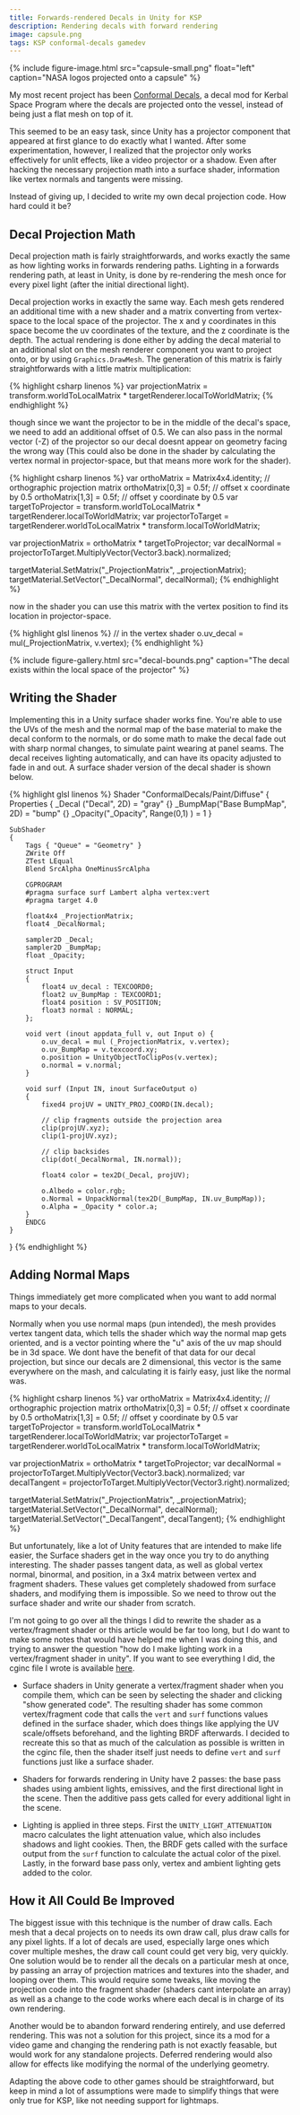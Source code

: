 ```yaml
---
title: Forwards-rendered Decals in Unity for KSP
description: Rendering decals with forward rendering
image: capsule.png
tags: KSP conformal-decals gamedev 
---
```


{% include figure-image.html
  src="capsule-small.png"
  float="left"
  caption="NASA logos projected onto a capsule" %}

My most recent project has been [Conformal Decals](https://forum.kerbalspaceprogram.com/index.php?/topic/194802-191-*), a decal mod for Kerbal Space Program where the decals are projected onto the vessel, instead of being just a flat mesh on top of it.

This seemed to be an easy task, since Unity has a projector component that appeared at first glance to do exactly what I wanted. After some experimentation, however, I realized that the projector only works effectively for unlit effects, like a video projector or a shadow. Even after hacking the necessary projection math into a surface shader, information like vertex normals and tangents were missing. 

Instead of giving up, I decided to write my own decal projection code. How hard could it be?


## Decal Projection Math


Decal projection math is fairly straightforwards, and works exactly the same as how lighting works in forwards rendering paths. Lighting in a forwards rendering path, at least in Unity, is done by re-rendering the mesh once for every pixel light (after the initial directional light). 

Decal projection works in exactly the same way. Each mesh gets rendered an additional time with a new shader and a matrix converting from vertex-space to the local space of the projector. The x and y coordinates in this space become the uv coordinates of the texture, and the z coordinate is the depth. The actual rendering is done either by adding the decal material to an additional slot on the mesh renderer component you want to project onto, or by using `Graphics.DrawMesh`. The generation of this matrix is fairly straightforwards with a little matrix multiplication:

{% highlight csharp linenos %}
var projectionMatrix = transform.worldToLocalMatrix * targetRenderer.localToWorldMatrix;
{% endhighlight %}

though since we want the projector to be in the middle of the decal's space, we need to add an additional offset of 0.5. We can also pass in the normal vector (-Z) of the projector so our decal doesnt appear on geometry facing the wrong way (This could also be done in the shader by calculating the vertex normal in projector-space, but that means more work for the shader).

{% highlight csharp linenos %}
var orthoMatrix = Matrix4x4.identity; // orthographic projection matrix
orthoMatrix[0,3] = 0.5f; // offset x coordinate by 0.5
orthoMatrix[1,3] = 0.5f; // offset y coordinate by 0.5
var targetToProjector = transform.worldToLocalMatrix * targetRenderer.localToWorldMatrix;
var projectorToTarget = targetRenderer.worldToLocalMatrix * transform.localToWorldMatrix; 

var projectionMatrix = orthoMatrix * targetToProjector;
var decalNormal = projectorToTarget.MultiplyVector(Vector3.back).normalized;

targetMaterial.SetMatrix("_ProjectionMatrix", _projectionMatrix);
targetMaterial.SetVector("_DecalNormal", decalNormal);
{% endhighlight %}


now in the shader you can use this matrix with the vertex position to find its location in projector-space.

{% highlight glsl linenos %}
// in the vertex shader
o.uv_decal = mul(_ProjectionMatrix, v.vertex);
{% endhighlight %}

{% include figure-gallery.html
  src="decal-bounds.png"
  caption="The decal exists within the local space of the projector" %}
  
## Writing the Shader

Implementing this in a Unity surface shader works fine. You're able to use the UVs of the mesh and the normal map of the base material to make the decal conform to the normals, or do some math to make the decal fade out with sharp normal changes, to simulate paint wearing at panel seams. The decal receives lighting automatically, and can have its opacity adjusted to fade in and out. A surface shader version of the decal shader is shown below.

{% highlight glsl linenos %}
Shader "ConformalDecals/Paint/Diffuse"
{
    Properties 
    {
        _Decal ("Decal", 2D) = "gray" {}
        _BumpMap("Base BumpMap", 2D) = "bump" {}
        _Opacity("_Opacity", Range(0,1) ) = 1
    }
    
    SubShader 
    {
        Tags { "Queue" = "Geometry" }
        ZWrite Off
        ZTest LEqual
        Blend SrcAlpha OneMinusSrcAlpha  

        CGPROGRAM
        #pragma surface surf Lambert alpha vertex:vert
        #pragma target 4.0

        float4x4 _ProjectionMatrix;
        float4 _DecalNormal;

        sampler2D _Decal;
        sampler2D _BumpMap;
        float _Opacity;

        struct Input
        {
            float4 uv_decal : TEXCOORD0;
            float2 uv_BumpMap : TEXCOORD1;
            float4 position : SV_POSITION;
            float3 normal : NORMAL;
        };

        void vert (inout appdata_full v, out Input o) {
            o.uv_decal = mul (_ProjectionMatrix, v.vertex);
            o.uv_BumpMap = v.texcoord.xy;
            o.position = UnityObjectToClipPos(v.vertex);
            o.normal = v.normal;
        }

        void surf (Input IN, inout SurfaceOutput o)
        {
            fixed4 projUV = UNITY_PROJ_COORD(IN.decal);

            // clip fragments outside the projection area
            clip(projUV.xyz);
            clip(1-projUV.xyz);
            
            // clip backsides
            clip(dot(_DecalNormal, IN.normal));

            float4 color = tex2D(_Decal, projUV);
            
            o.Albedo = color.rgb;
            o.Normal = UnpackNormal(tex2D(_BumpMap, IN.uv_BumpMap));
            o.Alpha = _Opacity * color.a;
        }
        ENDCG
    }
}
{% endhighlight %}

## Adding Normal Maps

Things immediately get more complicated when you want to add normal maps to your decals.

Normally when you use normal maps (pun intended), the mesh provides vertex tangent data, which tells the shader which way the normal map gets oriented, and is a vector pointing where the "u" axis of the uv map should be in 3d space. We dont have the benefit of that data for our decal projection, but since our decals are 2 dimensional, this vector is the same everywhere on the mash, and calculating it is fairly easy, just like the normal was.

{% highlight csharp linenos %}
var orthoMatrix = Matrix4x4.identity; // orthographic projection matrix
orthoMatrix[0,3] = 0.5f; // offset x coordinate by 0.5
orthoMatrix[1,3] = 0.5f; // offset y coordinate by 0.5
var targetToProjector = transform.worldToLocalMatrix * targetRenderer.localToWorldMatrix;
var projectorToTarget = targetRenderer.worldToLocalMatrix * transform.localToWorldMatrix; 

var projectionMatrix = orthoMatrix * targetToProjector;
var decalNormal = projectorToTarget.MultiplyVector(Vector3.back).normalized;
var decalTangent = projectorToTarget.MultiplyVector(Vector3.right).normalized;

targetMaterial.SetMatrix("_ProjectionMatrix", _projectionMatrix);
targetMaterial.SetVector("_DecalNormal", decalNormal);
targetMaterial.SetVector("_DecalTangent", decalTangent);
{% endhighlight %}


But unfortunately, like a lot of Unity features that are intended to make life easier, the Surface shaders get in the way once you try to do anything interesting. The shader passes tangent data, as well as global vertex normal, binormal, and position, in a 3x4 matrix between vertex and fragment shaders. These values get completely shadowed from surface shaders, and modifying them is impossible. So we need to throw out the surface shader and write our shader from scratch.

I'm not going to go over all the things I did to rewrite the shader as a vertex/fragment shader or this article would be far too long, but I do want to make some notes that would have helped me when I was doing this, and trying to answer the question "how do I make lighting work in a vertex/fragment shader in unity". If you want to see everything I did, the cginc file I wrote is available [here](https://github.com/drewcassidy/KSP-Conformal-Decals/blob/master/Assets/Shaders/DecalsCommon.cginc).

* Surface shaders in Unity generate a vertex/fragment shader when you compile them, which can be seen by selecting the shader and clicking "show generated code". The resulting shader has some common vertex/fragment code that calls the `vert` and `surf` functions values defined in the surface shader, which does things like applying the UV scale/offsets beforehand, and the lighting BRDF afterwards. I decided to recreate this so that as much of the calculation as possible is written in the cginc file, then the shader itself just needs to define `vert` and `surf` functions just like a surface shader.

* Shaders for forwards rendering in Unity have 2 passes: the base pass shades using ambient lights, emissives, and the first directional light in the scene. Then the additive pass gets called for every additional light in the scene.

* Lighting is applied in three steps. First the `UNITY_LIGHT_ATTENUATION` macro calculates the light attenuation value, which also includes shadows and light cookies. Then, the BRDF gets called with the surface output from the `surf` function to calculate the actual color of the pixel. Lastly, in the forward base pass only, vertex and ambient lighting gets added to the color.

## How it All Could Be Improved

The biggest issue with this technique is the number of draw calls. Each mesh that a decal projects on to needs its own draw call, plus draw calls for any pixel lights. If a lot of decals are used, especially large ones which cover multiple meshes, the draw call count could get very big, very quickly. One solution would be to render all the decals on a particular mesh at once, by passing an array of projection matrices and textures into the shader, and looping over them. This would require some tweaks, like moving the projection code into the fragment shader (shaders cant interpolate an array) as well as a change to the code works where each decal is in charge of its own rendering. 

Another would be to abandon forward rendering entirely, and use deferred rendering. This was not a solution for this project, since its a mod for a video game and changing the rendering path is not exactly feasable, but would work for any standalone projects. Deferred rendering would also allow for effects like modifying the normal of the underlying geometry.

Adapting the above code to other games should be straightforward, but keep in mind a lot of assumptions were made to simplify things that were only true for KSP, like not needing support for lightmaps.
